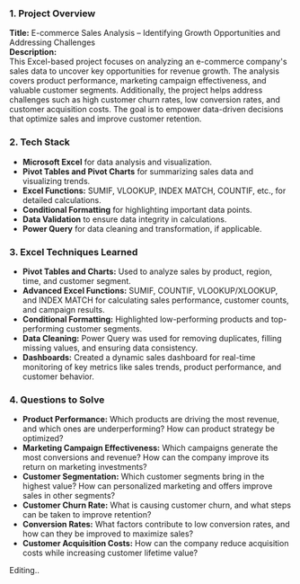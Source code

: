 ### 1. **Project Overview**
   **Title:** E-commerce Sales Analysis – Identifying Growth Opportunities and Addressing Challenges  
   **Description:**  
   This Excel-based project focuses on analyzing an e-commerce company's sales data to uncover key opportunities for revenue growth. The analysis covers product performance, marketing campaign effectiveness, and valuable customer segments. Additionally, the project helps address challenges such as high customer churn rates, low conversion rates, and customer acquisition costs. The goal is to empower data-driven decisions that optimize sales and improve customer retention.

### 2. **Tech Stack**
   - **Microsoft Excel** for data analysis and visualization.
   - **Pivot Tables and Pivot Charts** for summarizing sales data and visualizing trends.
   - **Excel Functions:** SUMIF, VLOOKUP, INDEX MATCH, COUNTIF, etc., for detailed calculations.
   - **Conditional Formatting** for highlighting important data points.
   - **Data Validation** to ensure data integrity in calculations.
   - **Power Query** for data cleaning and transformation, if applicable.

### 3. **Excel Techniques Learned**
   - **Pivot Tables and Charts:** Used to analyze sales by product, region, time, and customer segment.
   - **Advanced Excel Functions:** SUMIF, COUNTIF, VLOOKUP/XLOOKUP, and INDEX MATCH for calculating sales performance, customer counts, and campaign results.
   - **Conditional Formatting:** Highlighted low-performing products and top-performing customer segments.
   - **Data Cleaning:** Power Query was used for removing duplicates, filling missing values, and ensuring data consistency.
   - **Dashboards:** Created a dynamic sales dashboard for real-time monitoring of key metrics like sales trends, product performance, and customer behavior.

### 4. **Questions to Solve**
   - **Product Performance:** Which products are driving the most revenue, and which ones are underperforming? How can product strategy be optimized?
   - **Marketing Campaign Effectiveness:** Which campaigns generate the most conversions and revenue? How can the company improve its return on marketing investments?
   - **Customer Segmentation:** Which customer segments bring in the highest value? How can personalized marketing and offers improve sales in other segments?
   - **Customer Churn Rate:** What is causing customer churn, and what steps can be taken to improve retention?
   - **Conversion Rates:** What factors contribute to low conversion rates, and how can they be improved to maximize sales?
   - **Customer Acquisition Costs:** How can the company reduce acquisition costs while increasing customer lifetime value?

Editing..

